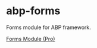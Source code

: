 # abp-forms

Forms module for ABP framework.

[Forms Module (Pro)](https://abp.io/docs/latest/modules/forms)
